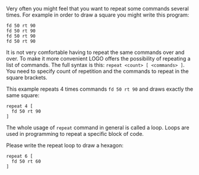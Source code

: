 Very often you might feel that you want to repeat some commands several times. For example in order to draw a square you might write this program:

<!--logo {"width":"300px", "height":"150px", "code":true}-->

```
fd 50 rt 90
fd 50 rt 90
fd 50 rt 90
fd 50 rt 90
```

It is not very comfortable having to repeat the same commands over and over.
To make it more convenient LOGO offers the possibility of repeating a list of commands. The full syntax is this: `repeat <count> [ <commands> ]`. You need to specify count of repetition and the commands to repeat in the square brackets.

This example repeats 4 times commands `fd 50 rt 90` and draws exactly the same square:

```
repeat 4 [
  fd 50 rt 90
]
```

The whole usage of `repeat` command in general is called a loop. Loops are used in programming to repeat a specific block of code.

Please write the repeat loop to draw a hexagon:

<!--logo {"width":"300px", "height":"200px", "solution": true}-->

```
repeat 6 [
  fd 50 rt 60
]
```

